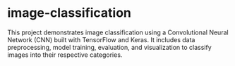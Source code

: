 # image-classification
This project demonstrates image classification using a Convolutional Neural Network (CNN) built with TensorFlow and Keras. It includes data preprocessing, model training, evaluation, and visualization to classify images into their respective categories.
